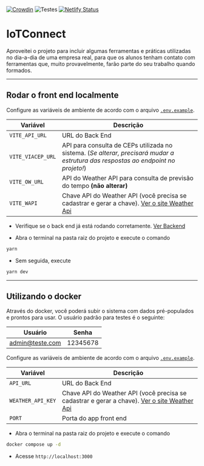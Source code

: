 [![Crowdin](https://badges.crowdin.net/devinhouse-connectlab/localized.svg)](https://crowdin.com) ![Testes](https://github.com/mikansc/connectlab/actions/workflows/connectlab_build.yml/badge.svg?branch=main) [![Netlify Status](https://api.netlify.com/api/v1/badges/a7e33b6e-2db0-47a2-a7ce-62ddce4f2733/deploy-status)](https://app.netlify.com/sites/mikalab/deploys)

# IoTConnect

Aproveitei o projeto para incluir algumas ferramentas e práticas utilizadas no dia-a-dia de uma empresa real, para que os alunos tenham contato com ferramentas que, muito provavelmente, farão parte do seu trabalho quando formados.

---

## Rodar o front end localmente

Configure as variáveis de ambiente de acordo com o arquivo [`.env.example`](.env.example).

| Variável          | Descrição                                                                                                                         |
| ----------------- | --------------------------------------------------------------------------------------------------------------------------------- |
| `VITE_API_URL`    | URL do Back End                                                                                                                   |
| `VITE_VIACEP_URL` | API para consulta de CEPs utilizada no sistema. (_Se alterar, precisará mudar a estrutura das respostas ao endpoint no projeto!_) |
| `VITE_OW_URL`     | API do Weather API para consulta de previsão do tempo **(não alterar)**                                                           |
| `VITE_WAPI`       | Chave API do Weather API (você precisa se cadastrar e gerar a chave). [Ver o site Weather Api](https://openweathermap.org/api)    |

- Verifique se o back end já está rodando corretamente. [Ver Backend](#!)

- Abra o terminal na pasta raiz do projeto e execute o comando

```bash
yarn
```

- Sem seguida, execute

```bash
yarn dev
```

---

## Utilizando o docker

Através do docker, você poderá subir o sistema com dados pré-populados e prontos para usar. O usuário padrão para testes é o seguinte:

| Usuário         | Senha    |
| --------------- | -------- |
| admin@teste.com | 12345678 |

Configure as variáveis de ambiente de acordo com o arquivo [`.env.example`](.env.example).

| Variável          | Descrição                                                                                                                      |
| ----------------- | ------------------------------------------------------------------------------------------------------------------------------ |
| `API_URL`         | URL do Back End                                                                                                                |
| `WEATHER_API_KEY` | Chave API do Weather API (você precisa se cadastrar e gerar a chave). [Ver o site Weather Api](https://openweathermap.org/api) |
| `PORT`            | Porta do app front end                                                                                                         |

- Abra o terminal na pasta raiz do projeto e execute o comando

```bash
docker compose up -d
```

- Acesse `http://localhost:3000`
